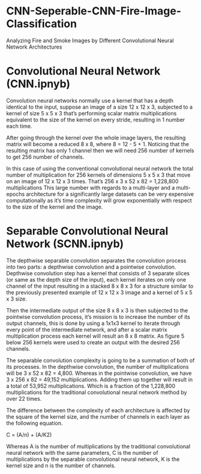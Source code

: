 # CNN-Seperable-CNN-Fire-Image-Classification
Analyzing Fire and Smoke Images by Different Convolutional Neural Network Architectures

# Convolutional Neural Network (CNN.ipnyb)
Convolution neural networks normally use a kernel that has a depth identical to the input,
suppose an image of a size 12 x 12 x 3, subjected to a kernel of size 5 x 5 x 3 that’s 
performing scalar matrix multiplications equivalent to the size of the kernel on every stride,
resulting in 1 number each time.

After going through the kernel over the whole image layers, the resulting matrix will become
a reduced 8 x 8, where 8 = 12 - 5 + 1. Noticing that the resulting matrix has only 1 channel
then we will need 256 number of kernels to get 256 number of channels.
 
In this case of using the conventional convolutional neural network the total number of
multiplication for 256 kernels of dimensions 5 x 5 x 3 that move on an image of 12 x 12 x 3
times. That’s 256 x 3 x 52 x 82 = 1,228,800 multiplications 
This large number with regards to a multi-layer and a multi-epochs architecture for a significantly
large datasets can be very expensive computationally as it’s time complexity will grow exponentially
with respect to the size of the kernel and the image.

# Separable Convolutional Neural Network (SCNN.ipnyb)
The depthwise separable convolution separates the convolution process into two parts: a depthwise 
convolution and a pointwise convolution. Depthwise convolution step has a kernel that consists of 3
separate slices (or same as the depth size of the input), each kernel iterates on only one channel 
of the input resulting in a stacked 8 x 8 x 3 for a structure similar to the previously presented
example of 12 x 12 x 3 image and a kernel of 5 x 5 x 3 size.

Then the intermediate output of the size 8 x 8 x 3 is then subjected to the pointwise convolution
process, it’s mission is to increase the number of its output channels, this is done by using  a
1x1x3 kernel to iterate through every point of the intermediate network,  and after a scalar matrix
multiplication process each kernel will result an 8 x 8 matrix. As figure 5 below 256 kernels were
used to create an output with the desired 256 channels.

The separable convolution complexity is going to be a summation of both of its processes. In the
depthwise convolution, the number of multiplications will be 3 x 52 x 82 = 4,800. Whereas in the
pointwise convolution, we have 3 x 256 x 82 = 49,152 multiplications. Adding them up together will
result in a total of 53,952 multiplications. Which is a fraction of the 1,228,800 multiplications for 
the traditional convolutional neural network method by over 22 times.

The difference between the complexity of each architecture is affected by the square of the kernel size,
and the number of channels in each layer as the following equation.

C = (A/n) + (A/K2)

Whereas A is the number of multiplications by the traditional convolutional neural network with the same
parameters, C  is the number of multiplications by the separable convolutional neural network, K is the 
kernel size and n is the number of channels.
